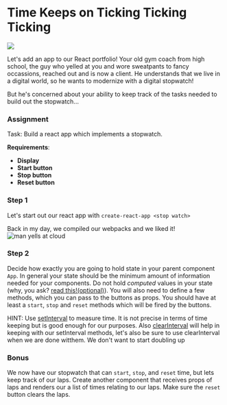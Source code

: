 # Time Keeps on Ticking Ticking Ticking

![](https://media.giphy.com/media/3orieKqQUhlrE29cA0/giphy.gif)

Let's add an app to our React portfolio! Your old gym coach from high school, the guy who yelled at you and wore sweatpants to fancy occassions, reached out and is now a client. He understands that we live in a digital world, so he wants to modernize with a digital stopwatch!

But he's concerned about your ability to keep track of the tasks needed to build out the stopwatch...


### Assignment

Task: Build a react app which implements a stopwatch. 

**Requirements**:
* **Display**
* **Start button**
* **Stop button**
* **Reset button**

### Step 1 

Let's start out our react app with `create-react-app <stop watch>`  

Back in my day, we compiled our webpacks and we liked it!
![man yells at cloud](https://i.imgur.com/91sn32Q.jpg?fb)  

### Step 2
Decide how exactly you are going to hold state in your parent component
`App`. In general your state should be the minimum amount of information needed for your components. Do not hold *computed* values in your state (why, you ask?  [read this!(optional)](http://reactkungfu.com/2015/09/common-react-dot-js-mistakes-unneeded-state/)). You will also need to define a few methods, which you can pass to the buttons as props. You should have at least a `start`, `stop` and `reset` methods which will be fired by the buttons.

HINT: Use
[setInterval](https://developer.mozilla.org/en-US/docs/Web/API/WindowTimers/setInterval)
to measure time. It is not precise in terms of time keeping but is
good enough for our purposes. Also [clearInterval](https://developer.mozilla.org/en-US/docs/Web/API/WindowOrWorkerGlobalScope/clearInterval) will help in keeping with our setInterval methods, let's also be sure to use clearInterval when we are done witthem. We don't want to start doubling up

### Bonus

We now have our stopwatch that can `start`, `stop`, and `reset` time, but lets keep track of our laps. Create another component that receives props of laps and renders our a list of times relating to our laps. Make sure the `reset` button clears the laps.

